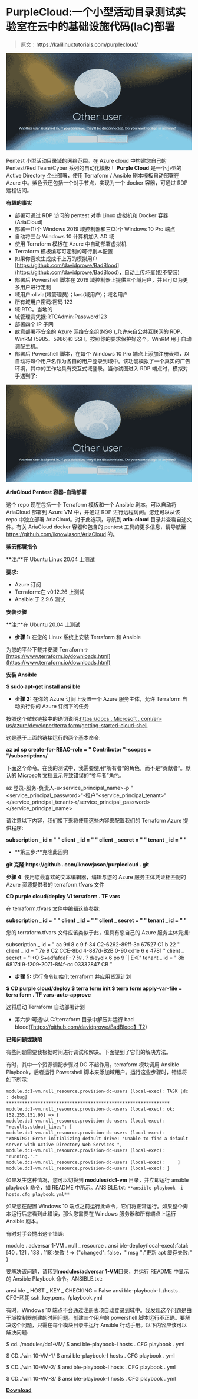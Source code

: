 # PurpleCloud:一个小型活动目录测试实验室在云中的基础设施代码(IaC)部署

> 原文：<https://kalilinuxtutorials.com/purplecloud/>

[![PurpleCloud : An Infrastructure As Code (IaC) Deployment Of A Small Active Directory Pentest Lab In The Cloud](img/c7845d88d81a66c30e6254ca07886342.png "PurpleCloud : An Infrastructure As Code (IaC) Deployment Of A Small Active Directory Pentest Lab In The Cloud")](https://1.bp.blogspot.com/-w0d8DtsaGqY/X1tv9W3_u1I/AAAAAAAAHgw/5VyOWNXeVogjYwFv27NCOC2LqjdCoeZewCLcBGAsYHQ/s728/ss-logged-in%25281%2529.png)

Pentest 小型活动目录域的网络范围。在 Azure cloud 中构建您自己的 Pentest/Red Team/Cyber 系列的自动化模板！ **Purple Cloud** 是一个小型的 Active Directory 企业部署，使用 Terraform / Ansible 剧本模板自动部署在 Azure 中。紫色云还包括一个对手节点，实现为一个 docker 容器，可通过 RDP 远程访问。

**有趣的事实**

*   部署可通过 RDP 访问的 pentest 对手 Linux 虚拟机和 Docker 容器(AriaCloud)
*   部署一(1)个 Windows 2019 域控制器和三(3)个 Windows 10 Pro 端点
*   自动将三台 Windows 10 计算机加入 AD 域
*   使用 Terraform 模板在 Azure 中自动部署虚拟机
*   Terraform 模板编写可定制的可行剧本配置
*   如果你喜欢生成成千上万的模拟用户[https://github.com/davidprowe/BadBlood](https://github.com/davidprowe/BadBlood)，自动上传坏蛋(但不安装)
*   部署后 Powershell 脚本在 2019 域控制器上提供三个域用户，并且可以为更多用户进行定制
*   域用户:olivia(域管理员)；lars(域用户)；域名用户
*   所有域用户密码:密码 123
*   域:RTC。当地的
*   域管理员凭据:RTCAdmin:Password123
*   部署四个 IP 子网
*   故意部署不安全的 Azure 网络安全组(NSG ),允许来自公共互联网的 RDP、WinRM (5985、5986)和 SSH。按照你的要求保护好这个。WinRM 用于自动调配主机。
*   部署后 Powershell 脚本，在每个 Windows 10 Pro 端点上添加注册表项，以自动将每个用户名作为各自的用户登录到域中。该功能模拟了一个真实的广告环境，其中的工作站具有交互式域登录。当你试图进入 RDP 端点时，模拟对手遇到了:

![PurpleCloud : An Infrastructure As Code (IaC) Deployment Of A Small Active Directory Pentest Lab In The Cloud](img/c7845d88d81a66c30e6254ca07886342.png "PurpleCloud : An Infrastructure As Code (IaC) Deployment Of A Small Active Directory Pentest Lab In The Cloud")

**AriaCloud Pentest 容器–自动部署**

这个 repo 现在包括一个 Terraform 模板和一个 Ansible 剧本，可以自动将 AriaCloud 部署到 Azure VM 中，并通过 RDP 进行远程访问。您还可以从该 repo 中独立部署 AriaCloud。对于此选项，导航到 **aria-cloud** 目录并查看自述文件。有关 AriaCloud docker 容器和包含的 pentest 工具的更多信息，请导航至 https://github.com/iknowjason/AriaCloud 的。

**紫云部署指令**

**注:**在 Ubuntu Linux 20.04 上测试

**要求:**

*   Azure 订阅
*   Terraform:在 v0.12.26 上测试
*   Ansible:于 2.9.6 测试

**安装步骤**

**注:**在 Ubuntu 20.04 上测试

*   **步骤 1:** 在您的 Linux 系统上安装 Terraform 和 Ansible

为您的平台下载并安装 Terraform->[https://www.terraform.io/downloads.html](https://www.terraform.io/downloads.html)

**安装 Ansible**

**$ sudo apt-get install ansi ble**

*   **步骤 2:** 在你的 Azure 订阅上设置一个 Azure 服务主体，允许 Terraform 自动执行你的 Azure 订阅下的任务

按照这个微软链接中的确切说明:[https://docs . Microsoft . com/en-us/azure/developer/terra form/getting-started-cloud-shell](https://docs.microsoft.com/en-us/azure/developer/terraform/getting-started-cloud-shell)

这是基于上面的链接运行的两个基本命令:

**az ad sp create-for-RBAC–role = " Contributor "-scopes = "/subscriptions/**

下面这个命令。在我的测试中，我需要使用“所有者”的角色，而不是“贡献者”。默认的 Microsoft 文档显示导致错误的“参与者”角色。

az 登录-服务-负责人-u<service_principal_name>-p "<service_principal_password>"-租户"<service_principal_tenant>"</service_principal_tenant></service_principal_password></service_principal_name>

请注意以下内容，我们接下来将使用这些内容来配置我们的 Terraform Azure 提供程序:

**subscription _ id = " "
client _ id = " "
client _ secret = " "
tenant _ id = " "**

*   **第三步:**克隆此回购

**git 克隆 https://github . com/iknowjason/purplecloud . git**

**步骤 4:** 使用您最喜欢的文本编辑器，编辑与您的 Azure 服务主体凭证相匹配的 Azure 资源提供者的 terraform.tfvars 文件

**CD purple cloud/deploy
VI terraform . TF vars**

在 terraform.tfvars 文件中编辑这些参数:

**subscription _ id = " "
client _ id = " "
client _ secret = " "
tenant _ id = " "**

您的 terraform.tfvars 文件应该类似于此，但具有您自己的 Azure 服务主体凭据:

subscription _ id = " aa 9d 8 c 9 f-34 C2-6262-89ff-3c 67527 C1 b 22 "
client _ id = " 7e 9 C2 CCE-8bd 4-887d-B2B 0-90 cd1e 6 e 4781 "
client _ secret = ":+O $+adfafdaF-？%:.？d/eyqlk 6 po 9 `| E<["
tenant _ id = " 8b 6817d 9-f209-2071-8f4f-cc 03332847 CB "

*   **步骤 5:** 运行命令初始化 terraform 并应用资源计划

**$ CD purple cloud/deploy
$ terra form init
$ terra form apply-var-file = terra form . TF vars-auto-approve**

这将启动 Terraform 自动部署计划

*   第六步:可选:从 C:\terraform 目录中解压并运行 bad blood(【https://github.com/davidprowe/BadBlood】T2)

**已知问题或缺陷**

有些问题需要我根据时间进行调试和解决。下面提到了它们的解决方法。

有时，其中一个资源调配步骤对 DC 不起作用。terraform 模块调用 Ansible Playbook，后者运行 Powershell 脚本来添加域用户。运行这些步骤时，错误将如下所示:

```
module.dc1-vm.null_resource.provision-dc-users (local-exec): TASK [dc : debug] **************************************************************
module.dc1-vm.null_resource.provision-dc-users (local-exec): ok: [52.255.151.90] => {
module.dc1-vm.null_resource.provision-dc-users (local-exec):     "results.stdout_lines": [
module.dc1-vm.null_resource.provision-dc-users (local-exec):         "WARNING: Error initializing default drive: 'Unable to find a default server with Active Directory Web Services ",
module.dc1-vm.null_resource.provision-dc-users (local-exec):         "running.'."
module.dc1-vm.null_resource.provision-dc-users (local-exec):     ]
module.dc1-vm.null_resource.provision-dc-users (local-exec): } 
```

如果发生这种情况，您可以切换到 **modules/dc1-vm** 目录，并立即运行 ansible playbook 命令，如 README 中所示。ANSIBLE.txt: `**ansible-playbook -i hosts.cfg playbook.yml**`

如果您在配置 Windows 10 端点之前运行此命令，它们将正常运行。如果整个脚本运行后您看到此错误，那么您需要在 Windows 服务器和所有端点上运行 Ansible 剧本。

有时对手会抛出这个错误:

module . adversar 1-VM . null _ resource . ansi ble-deploy(local-exec):fatal:[40 . 121 . 138 . 118]:失败！=> {"changed": false，" msg ":"更新 apt 缓存失败:" }

要解决该问题，请转到**modules/adversar 1-VM**目录，并运行 README 中显示的 Ansible Playbook 命令。ANSIBLE.txt:

ansi ble _ HOST _ KEY _ CHECKING = False ansi ble-playbook-I ./hosts . CFG–私钥 ssh_key.pem。/playbook.yml

有时，Windows 10 端点不会通过注册表项自动登录到域中。我发现这个问题是由于域控制器创建的时间问题。创建三个用户的 powershell 脚本运行不正确。要解决这个问题，只需在每个模块目录中运行 Ansible 行动手册。以下内容应该可以解决问题:

$ cd../modules/dc1-VM/
$ ansi ble-playbook-I hosts . CFG playbook . yml

$ CD../win 10-VM-1/
$ ansi ble-playbook-I hosts . CFG playbook . yml

$ CD../win 10-VM-2/
$ ansi ble-playbook-I hosts . CFG playbook . yml

$ CD../win 10-VM-3/
$ ansi ble-playbook-I hosts . CFG playbook . yml

[**Download**](https://github.com/iknowjason/PurpleCloud)